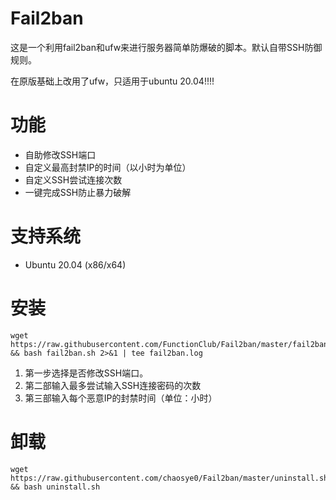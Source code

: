 # Fail2ban #
这是一个利用fail2ban和ufw来进行服务器简单防爆破的脚本。默认自带SSH防御规则。

在原版基础上改用了ufw，只适用于ubuntu 20.04!!!!

# 功能 #
- 自助修改SSH端口
- 自定义最高封禁IP的时间（以小时为单位）
- 自定义SSH尝试连接次数
- 一键完成SSH防止暴力破解

# 支持系统 #
- Ubuntu 20.04 (x86/x64)


# 安装 #
    wget https://raw.githubusercontent.com/FunctionClub/Fail2ban/master/fail2ban.sh && bash fail2ban.sh 2>&1 | tee fail2ban.log
1. 第一步选择是否修改SSH端口。
1. 第二部输入最多尝试输入SSH连接密码的次数
1. 第三部输入每个恶意IP的封禁时间（单位：小时）

# 卸载 #
    wget https://raw.githubusercontent.com/chaosye0/Fail2ban/master/uninstall.sh && bash uninstall.sh
